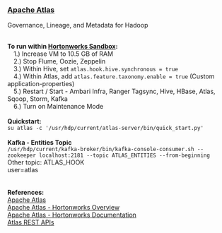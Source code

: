 <H3><a href="http://atlas.incubator.apache.org/">Apache Atlas</a></H3> Governance, Lineage, and Metadata for Hadoop

<br><b>To run within <a href="http://hortonworks.com/downloads/#sandbox">Hortonworks Sandbox</a>:</b>
<br>&ensp;&ensp;1.) Increase VM to 10.5 GB of RAM
<br>&ensp;&ensp;2.) Stop Flume, Oozie, Zeppelin
<br>&ensp;&ensp;3.) Within Hive, set ```atlas.hook.hive.synchronous = true```
<br>&ensp;&ensp;4.) Within Atlas, add ```atlas.feature.taxonomy.enable = true```  (Custom application-properties) 
<br>&ensp;&ensp;5.) Restart / Start - Ambari Infra, Ranger Tagsync, Hive, HBase, Atlas, Sqoop, Storm, Kafka
<br>&ensp;&ensp;6.) Turn on Maintenance Mode
<br>
<br><b>Quickstart:</b>
<br>```su atlas -c '/usr/hdp/current/atlas-server/bin/quick_start.py'```
<br>
<br><b>Kafka - Entities Topic</b>
<br>```/usr/hdp/current/kafka-broker/bin/kafka-console-consumer.sh --zookeeper localhost:2181 --topic ATLAS_ENTITIES --from-beginning```
<br>Other topic: ATLAS_HOOK
<br>user=atlas
<br>
<br>
<br><b>References:</b>
<br><a href="http://atlas.incubator.apache.org/">Apache Atlas</a>
<br><a href="http://hortonworks.com/apache/atlas/">Apache Atlas - Hortonworks Overview</a>
<br><a href="https://docs.hortonworks.com/HDPDocuments/HDP2/HDP-2.5.0/bk_data-governance/content/ch_hdp_data_governance_overview.html">Apache Atlas - Hortonworks Documentation</a>
<br><a href="https://docs.hortonworks.com/HDPDocuments/HDP2/HDP-2.5.0/bk_data-governance/content/ch_appendix_atlas_rest_api.html">Atlas REST APIs</a>
